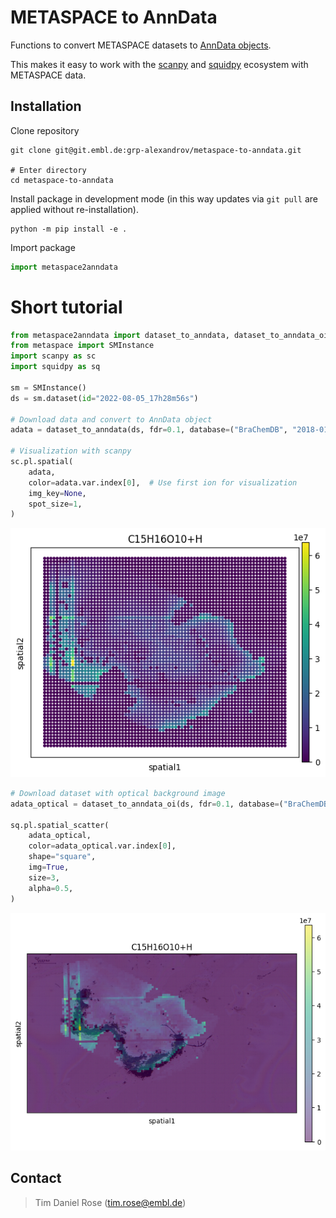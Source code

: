 # METASPACE to AnnData

Functions to convert METASPACE datasets to
[AnnData objects](https://anndata.readthedocs.io/en/stable/index.html).

This makes it easy to work with the
[scanpy](https://scanpy.readthedocs.io/en/stable/)
and
[squidpy](https://squidpy.readthedocs.io/en/stable/index.html)
ecosystem with METASPACE data.

## Installation

Clone repository

```
git clone git@git.embl.de:grp-alexandrov/metaspace-to-anndata.git

# Enter directory
cd metaspace-to-anndata
```

Install package in development mode
(in this way updates via `git pull` are applied without re-installation).

```
python -m pip install -e .
```

Import package

```python
import metaspace2anndata
```

# Short tutorial

```python
from metaspace2anndata import dataset_to_anndata, dataset_to_anndata_oi
from metaspace import SMInstance
import scanpy as sc
import squidpy as sq

sm = SMInstance()
ds = sm.dataset(id="2022-08-05_17h28m56s")

# Download data and convert to AnnData object
adata = dataset_to_anndata(ds, fdr=0.1, database=("BraChemDB", "2018-01"))

# Visualization with scanpy
sc.pl.spatial(
    adata,
    color=adata.var.index[0],  # Use first ion for visualization
    img_key=None,
    spot_size=1,
)
```

![Image](example_img_sc.png)

```python
# Download dataset with optical background image
adata_optical = dataset_to_anndata_oi(ds, fdr=0.1, database=("BraChemDB", "2018-01"))

sq.pl.spatial_scatter(
    adata_optical,
    color=adata_optical.var.index[0],
    shape="square",
    img=True,
    size=3,
    alpha=0.5,
)
```

![Image](example_img_sq.png)

## Contact

> Tim Daniel Rose (tim.rose@embl.de)
